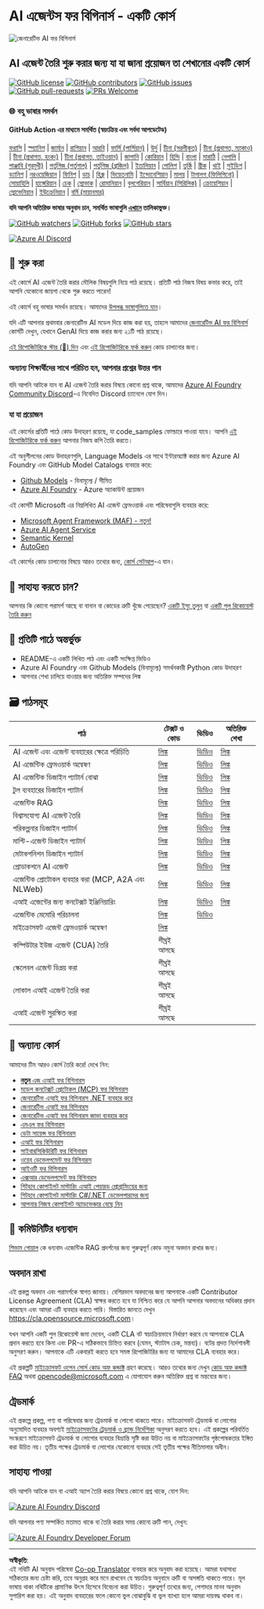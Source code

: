 <!--
CO_OP_TRANSLATOR_METADATA:
{
  "original_hash": "fbe8e2c7026d42ed06780dce1b06fd61",
  "translation_date": "2025-10-03T14:25:19+00:00",
  "source_file": "README.md",
  "language_code": "bn"
}
-->
# AI এজেন্টস ফর বিগিনার্স - একটি কোর্স

![জেনারেটিভ AI ফর বিগিনার্স](../../translated_images/repo-thumbnailv2.06f4a48036fde647f6ba4eb19f5651babe59bb30e972748afb349e47725d7601.bn.png)

## AI এজেন্ট তৈরি শুরু করার জন্য যা যা জানা প্রয়োজন তা শেখানোর একটি কোর্স

[![GitHub license](https://img.shields.io/github/license/microsoft/ai-agents-for-beginners.svg)](https://github.com/microsoft/ai-agents-for-beginners/blob/master/LICENSE?WT.mc_id=academic-105485-koreyst)
[![GitHub contributors](https://img.shields.io/github/contributors/microsoft/ai-agents-for-beginners.svg)](https://GitHub.com/microsoft/ai-agents-for-beginners/graphs/contributors/?WT.mc_id=academic-105485-koreyst)
[![GitHub issues](https://img.shields.io/github/issues/microsoft/ai-agents-for-beginners.svg)](https://GitHub.com/microsoft/ai-agents-for-beginners/issues/?WT.mc_id=academic-105485-koreyst)
[![GitHub pull-requests](https://img.shields.io/github/issues-pr/microsoft/ai-agents-for-beginners.svg)](https://GitHub.com/microsoft/ai-agents-for-beginners/pulls/?WT.mc_id=academic-105485-koreyst)
[![PRs Welcome](https://img.shields.io/badge/PRs-welcome-brightgreen.svg?style=flat-square)](http://makeapullrequest.com?WT.mc_id=academic-105485-koreyst)

### 🌐 বহু ভাষার সমর্থন

#### GitHub Action এর মাধ্যমে সমর্থিত (স্বয়ংক্রিয় এবং সর্বদা আপডেটেড)

[ফরাসি](../fr/README.md) | [স্প্যানিশ](../es/README.md) | [জার্মান](../de/README.md) | [রাশিয়ান](../ru/README.md) | [আরবি](../ar/README.md) | [ফার্সি (পার্সিয়ান)](../fa/README.md) | [উর্দু](../ur/README.md) | [চীনা (সরলীকৃত)](../zh/README.md) | [চীনা (প্রথাগত, ম্যাকাও)](../mo/README.md) | [চীনা (প্রথাগত, হংকং)](../hk/README.md) | [চীনা (প্রথাগত, তাইওয়ান)](../tw/README.md) | [জাপানি](../ja/README.md) | [কোরিয়ান](../ko/README.md) | [হিন্দি](../hi/README.md) | [বাংলা](./README.md) | [মারাঠি](../mr/README.md) | [নেপালি](../ne/README.md) | [পাঞ্জাবি (গুরমুখী)](../pa/README.md) | [পর্তুগিজ (পর্তুগাল)](../pt/README.md) | [পর্তুগিজ (ব্রাজিল)](../br/README.md) | [ইতালিয়ান](../it/README.md) | [পোলিশ](../pl/README.md) | [তুর্কি](../tr/README.md) | [গ্রীক](../el/README.md) | [থাই](../th/README.md) | [সুইডিশ](../sv/README.md) | [ড্যানিশ](../da/README.md) | [নরওয়েজিয়ান](../no/README.md) | [ফিনিশ](../fi/README.md) | [ডাচ](../nl/README.md) | [হিব্রু](../he/README.md) | [ভিয়েতনামি](../vi/README.md) | [ইন্দোনেশিয়ান](../id/README.md) | [মালয়](../ms/README.md) | [টাগালগ (ফিলিপিনো)](../tl/README.md) | [সোয়াহিলি](../sw/README.md) | [হাঙ্গেরিয়ান](../hu/README.md) | [চেক](../cs/README.md) | [স্লোভাক](../sk/README.md) | [রোমানিয়ান](../ro/README.md) | [বুলগেরিয়ান](../bg/README.md) | [সার্বিয়ান (সিরিলিক)](../sr/README.md) | [ক্রোয়েশিয়ান](../hr/README.md) | [স্লোভেনিয়ান](../sl/README.md) | [ইউক্রেনিয়ান](../uk/README.md) | [বর্মি (মায়ানমার)](../my/README.md)

**যদি আপনি অতিরিক্ত ভাষার অনুবাদ চান, সমর্থিত ভাষাগুলি [এখানে](https://github.com/Azure/co-op-translator/blob/main/getting_started/supported-languages.md) তালিকাভুক্ত।**

[![GitHub watchers](https://img.shields.io/github/watchers/microsoft/ai-agents-for-beginners.svg?style=social&label=Watch)](https://GitHub.com/microsoft/ai-agents-for-beginners/watchers/?WT.mc_id=academic-105485-koreyst)
[![GitHub forks](https://img.shields.io/github/forks/microsoft/ai-agents-for-beginners.svg?style=social&label=Fork)](https://GitHub.com/microsoft/ai-agents-for-beginners/network/?WT.mc_id=academic-105485-koreyst)
[![GitHub stars](https://img.shields.io/github/stars/microsoft/ai-agents-for-beginners.svg?style=social&label=Star)](https://GitHub.com/microsoft/ai-agents-for-beginners/stargazers/?WT.mc_id=academic-105485-koreyst)

[![Azure AI Discord](https://dcbadge.limes.pink/api/server/kzRShWzttr)](https://discord.gg/kzRShWzttr)


## 🌱 শুরু করা

এই কোর্সে AI এজেন্ট তৈরি করার মৌলিক বিষয়গুলি নিয়ে পাঠ রয়েছে। প্রতিটি পাঠ নিজস্ব বিষয় কভার করে, তাই আপনি যেকোনো জায়গা থেকে শুরু করতে পারেন!

এই কোর্সে বহু ভাষার সমর্থন রয়েছে। আমাদের [উপলব্ধ ভাষাগুলিতে যান](../..)। 

যদি এটি আপনার প্রথমবার জেনারেটিভ AI মডেল দিয়ে কাজ করা হয়, তাহলে আমাদের [জেনারেটিভ AI ফর বিগিনার্স](https://aka.ms/genai-beginners) কোর্সটি দেখুন, যেখানে GenAI দিয়ে কাজ করার জন্য ২১টি পাঠ রয়েছে।

[এই রিপোজিটরিকে স্টার (🌟) দিন](https://docs.github.com/en/get-started/exploring-projects-on-github/saving-repositories-with-stars?WT.mc_id=academic-105485-koreyst) এবং [এই রিপোজিটরিকে ফর্ক করুন](https://github.com/microsoft/ai-agents-for-beginners/fork) কোড চালানোর জন্য।

### অন্যান্য শিক্ষার্থীদের সাথে পরিচিত হন, আপনার প্রশ্নের উত্তর পান

যদি আপনি আটকে যান বা AI এজেন্ট তৈরি করার বিষয়ে কোনো প্রশ্ন থাকে, আমাদের [Azure AI Foundry Community Discord](https://aka.ms/ai-agents/discord)-এ নিবেদিত Discord চ্যানেলে যোগ দিন।

### যা যা প্রয়োজন

এই কোর্সের প্রতিটি পাঠে কোড উদাহরণ রয়েছে, যা code_samples ফোল্ডারে পাওয়া যাবে। আপনি [এই রিপোজিটরিকে ফর্ক করুন](https://github.com/microsoft/ai-agents-for-beginners/fork) আপনার নিজস্ব কপি তৈরি করতে।  

এই অনুশীলনের কোড উদাহরণগুলি, Language Models এর সাথে ইন্টারঅ্যাক্ট করার জন্য Azure AI Foundry এবং GitHub Model Catalogs ব্যবহার করে:

- [Github Models](https://aka.ms/ai-agents-beginners/github-models) - বিনামূল্যে / সীমিত
- [Azure AI Foundry](https://aka.ms/ai-agents-beginners/ai-foundry) - Azure অ্যাকাউন্ট প্রয়োজন

এই কোর্সটি Microsoft এর নিম্নলিখিত AI এজেন্ট ফ্রেমওয়ার্ক এবং পরিষেবাগুলি ব্যবহার করে:

- [Microsoft Agent Framework (MAF) - নতুন!](https://aka.ms/ai-agents-beginners/agent-framewrok)
- [Azure AI Agent Service](https://aka.ms/ai-agents-beginners/ai-agent-service)
- [Semantic Kernel](https://aka.ms/ai-agents-beginners/semantic-kernel)
- [AutoGen](https://aka.ms/ai-agents/autogen)


এই কোর্সের কোড চালানোর বিষয়ে আরও তথ্যের জন্য, [কোর্স সেটআপ](./00-course-setup/README.md)-এ যান।

## 🙏 সাহায্য করতে চান?

আপনার কি কোনো পরামর্শ আছে বা বানান বা কোডের ত্রুটি খুঁজে পেয়েছেন? [একটি ইস্যু তুলুন](https://github.com/microsoft/ai-agents-for-beginners/issues?WT.mc_id=academic-105485-koreyst) বা [একটি পুল রিকোয়েস্ট তৈরি করুন](https://github.com/microsoft/ai-agents-for-beginners/pulls?WT.mc_id=academic-105485-koreyst)



## 📂 প্রতিটি পাঠে অন্তর্ভুক্ত

- README-এ একটি লিখিত পাঠ এবং একটি সংক্ষিপ্ত ভিডিও
- Azure AI Foundry এবং Github Models (বিনামূল্যে) সমর্থনকারী Python কোড উদাহরণ
- আপনার শেখা চালিয়ে যাওয়ার জন্য অতিরিক্ত সম্পদের লিঙ্ক


## 🗃️ পাঠসমূহ

| **পাঠ**                                     | **টেক্সট ও কোড**                                  | **ভিডিও**                                                  | **অতিরিক্ত শেখা**                                                                     |
|----------------------------------------------|----------------------------------------------------|------------------------------------------------------------|----------------------------------------------------------------------------------------|
| AI এজেন্ট এবং এজেন্ট ব্যবহারের ক্ষেত্রে পরিচিতি | [লিঙ্ক](./01-intro-to-ai-agents/README.md)         | [ভিডিও](https://youtu.be/3zgm60bXmQk?si=z8QygFvYQv-9WtO1)  | [লিঙ্ক](https://aka.ms/ai-agents-beginners/collection?WT.mc_id=academic-105485-koreyst) |
| AI এজেন্টিক ফ্রেমওয়ার্ক অন্বেষণ              | [লিঙ্ক](./02-explore-agentic-frameworks/README.md) | [ভিডিও](https://youtu.be/ODwF-EZo_O8?si=Vawth4hzVaHv-u0H)  | [লিঙ্ক](https://aka.ms/ai-agents-beginners/collection?WT.mc_id=academic-105485-koreyst) |
| AI এজেন্টিক ডিজাইন প্যাটার্ন বোঝা             | [লিঙ্ক](./03-agentic-design-patterns/README.md)    | [ভিডিও](https://youtu.be/m9lM8qqoOEA?si=BIzHwzstTPL8o9GF)  | [লিঙ্ক](https://aka.ms/ai-agents-beginners/collection?WT.mc_id=academic-105485-koreyst) |
| টুল ব্যবহারের ডিজাইন প্যাটার্ন                | [লিঙ্ক](./04-tool-use/README.md)                   | [ভিডিও](https://youtu.be/vieRiPRx-gI?si=2z6O2Xu2cu_Jz46N)  | [লিঙ্ক](https://aka.ms/ai-agents-beginners/collection?WT.mc_id=academic-105485-koreyst) |
| এজেন্টিক RAG                                 | [লিঙ্ক](./05-agentic-rag/README.md)                | [ভিডিও](https://youtu.be/WcjAARvdL7I?si=gKPWsQpKiIlDH9A3)  | [লিঙ্ক](https://aka.ms/ai-agents-beginners/collection?WT.mc_id=academic-105485-koreyst) |
| বিশ্বাসযোগ্য AI এজেন্ট তৈরি                  | [লিঙ্ক](./06-building-trustworthy-agents/README.md)| [ভিডিও](https://youtu.be/iZKkMEGBCUQ?si=jZjpiMnGFOE9L8OK ) | [লিঙ্ক](https://aka.ms/ai-agents-beginners/collection?WT.mc_id=academic-105485-koreyst) |
| পরিকল্পনার ডিজাইন প্যাটার্ন                   | [লিঙ্ক](./07-planning-design/README.md)            | [ভিডিও](https://youtu.be/kPfJ2BrBCMY?si=6SC_iv_E5-mzucnC)  | [লিঙ্ক](https://aka.ms/ai-agents-beginners/collection?WT.mc_id=academic-105485-koreyst) |
| মাল্টি-এজেন্ট ডিজাইন প্যাটার্ন               | [লিঙ্ক](./08-multi-agent/README.md)                | [ভিডিও](https://youtu.be/V6HpE9hZEx0?si=rMgDhEu7wXo2uo6g)  | [লিঙ্ক](https://aka.ms/ai-agents-beginners/collection?WT.mc_id=academic-105485-koreyst) |
| মেটাকগনিশন ডিজাইন প্যাটার্ন                  | [লিঙ্ক](./09-metacognition/README.md)              | [ভিডিও](https://youtu.be/His9R6gw6Ec?si=8gck6vvdSNCt6OcF)  | [লিঙ্ক](https://aka.ms/ai-agents-beginners/collection?WT.mc_id=academic-105485-koreyst) |
| প্রোডাকশনে AI এজেন্ট                        | [লিঙ্ক](./10-ai-agents-production/README.md)       | [ভিডিও](https://youtu.be/l4TP6IyJxmQ?si=31dnhexRo6yLRJDl)  | [লিঙ্ক](https://aka.ms/ai-agents-beginners/collection?WT.mc_id=academic-105485-koreyst) |
| এজেন্টিক প্রোটোকল ব্যবহার করা (MCP, A2A এবং NLWeb) | [লিঙ্ক](./11-agentic-protocols/README.md)           | [ভিডিও](https://youtu.be/X-Dh9R3Opn8)                                 | [লিঙ্ক](https://aka.ms/ai-agents-beginners/collection?WT.mc_id=academic-105485-koreyst) |
| এআই এজেন্টের জন্য কনটেক্সট ইঞ্জিনিয়ারিং            | [লিঙ্ক](./12-context-engineering/README.md)         | [ভিডিও](https://youtu.be/F5zqRV7gEag)                                 | [লিঙ্ক](https://aka.ms/ai-agents-beginners/collection?WT.mc_id=academic-105485-koreyst) |
| এজেন্টিক মেমোরি পরিচালনা                      | [লিঙ্ক](./13-agent-memory/README.md)     |      [ভিডিও](https://youtu.be/QrYbHesIxpw?si=vZkVwKrQ4ieCcIPx)                                                      |                                                                                        |
| মাইক্রোসফট এজেন্ট ফ্রেমওয়ার্ক অন্বেষণ                         | [লিঙ্ক](./14-microsoft-agent-framework/README.md)                            |                                                            |                                                                                        |
| কম্পিউটার ইউজ এজেন্ট (CUA) তৈরি           | শীঘ্রই আসছে                            |                                                            |                                                                                        |
| স্কেলেবল এজেন্ট ডিপ্লয় করা                    | শীঘ্রই আসছে                            |                                                            |                                                                                        |
| লোকাল এআই এজেন্ট তৈরি করা                     | শীঘ্রই আসছে                               |                                                            |                                                                                        |
| এআই এজেন্ট সুরক্ষিত করা                           | শীঘ্রই আসছে                               |                                                            |                                                                                        |

## 🎒 অন্যান্য কোর্স

আমাদের টিম আরও কোর্স তৈরি করে! দেখে নিন:

- [**নতুন** এজ এআই ফর বিগিনারস](https://github.com/microsoft/edgeai-for-beginners?WT.mc_id=academic-105485-koreyst)
- [মডেল কনটেক্সট প্রোটোকল (MCP) ফর বিগিনারস](https://github.com/microsoft/mcp-for-beginners?WT.mc_id=academic-105485-koreyst)
- [জেনারেটিভ এআই ফর বিগিনারস .NET ব্যবহার করে](https://github.com/microsoft/Generative-AI-for-beginners-dotnet?WT.mc_id=academic-105485-koreyst)
- [জেনারেটিভ এআই ফর বিগিনারস](https://github.com/microsoft/generative-ai-for-beginners?WT.mc_id=academic-105485-koreyst)
- [জেনারেটিভ এআই ফর বিগিনারস জাভা ব্যবহার করে](https://github.com/microsoft/generative-ai-for-beginners-java?WT.mc_id=academic-105485-koreyst)
- [এমএল ফর বিগিনারস](https://aka.ms/ml-beginners?WT.mc_id=academic-105485-koreyst)
- [ডেটা সায়েন্স ফর বিগিনারস](https://aka.ms/datascience-beginners?WT.mc_id=academic-105485-koreyst)
- [এআই ফর বিগিনারস](https://aka.ms/ai-beginners?WT.mc_id=academic-105485-koreyst)
- [সাইবারসিকিউরিটি ফর বিগিনারস](https://github.com/microsoft/Security-101??WT.mc_id=academic-96948-sayoung)
- [ওয়েব ডেভেলপমেন্ট ফর বিগিনারস](https://aka.ms/webdev-beginners?WT.mc_id=academic-105485-koreyst)
- [আইওটি ফর বিগিনারস](https://aka.ms/iot-beginners?WT.mc_id=academic-105485-koreyst)
- [এক্সআর ডেভেলপমেন্ট ফর বিগিনারস](https://github.com/microsoft/xr-development-for-beginners?WT.mc_id=academic-105485-koreyst)
- [গিটহাব কোপাইলট মাস্টারিং এআই পেয়ারড প্রোগ্রামিংয়ের জন্য](https://aka.ms/GitHubCopilotAI?WT.mc_id=academic-105485-koreyst)
- [গিটহাব কোপাইলট মাস্টারিং C#/.NET ডেভেলপারদের জন্য](https://github.com/microsoft/mastering-github-copilot-for-dotnet-csharp-developers?WT.mc_id=academic-105485-koreyst)
- [আপনার নিজস্ব কোপাইলট অ্যাডভেঞ্চার বেছে নিন](https://github.com/microsoft/CopilotAdventures?WT.mc_id=academic-105485-koreyst)

## 🌟 কমিউনিটির ধন্যবাদ

[শিভাম গোয়াল](https://www.linkedin.com/in/shivam2003/) কে ধন্যবাদ এজেন্টিক RAG প্রদর্শনের জন্য গুরুত্বপূর্ণ কোড নমুনা অবদান রাখার জন্য। 

## অবদান রাখা

এই প্রকল্প অবদান এবং পরামর্শকে স্বাগত জানায়। বেশিরভাগ অবদানের জন্য আপনাকে একটি 
Contributor License Agreement (CLA) স্বাক্ষর করতে হবে যা নিশ্চিত করে যে আপনি আপনার অবদানের অধিকার প্রদান করেছেন এবং আমরা এটি ব্যবহার করতে পারি। বিস্তারিত জানতে দেখুন <https://cla.opensource.microsoft.com>।

যখন আপনি একটি পুল রিকোয়েস্ট জমা দেবেন, একটি CLA বট স্বয়ংক্রিয়ভাবে নির্ধারণ করবে যে আপনাকে CLA প্রদান করতে হবে কিনা এবং PR-এ সঠিকভাবে চিহ্নিত করবে (যেমন, স্ট্যাটাস চেক, মন্তব্য)। বটের প্রদত্ত নির্দেশাবলী অনুসরণ করুন। আপনাকে এটি একবারই করতে হবে সমস্ত রিপোজিটরির জন্য যা আমাদের CLA ব্যবহার করে।

এই প্রকল্পটি [মাইক্রোসফট ওপেন সোর্স কোড অফ কন্ডাক্ট](https://opensource.microsoft.com/codeofconduct/) গ্রহণ করেছে।
আরও তথ্যের জন্য দেখুন [কোড অফ কন্ডাক্ট FAQ](https://opensource.microsoft.com/codeofconduct/faq/) অথবা 
[opencode@microsoft.com](mailto:opencode@microsoft.com) এ যোগাযোগ করুন অতিরিক্ত প্রশ্ন বা মন্তব্যের জন্য।

## ট্রেডমার্ক

এই প্রকল্পে প্রকল্প, পণ্য বা পরিষেবার জন্য ট্রেডমার্ক বা লোগো থাকতে পারে। মাইক্রোসফট ট্রেডমার্ক বা লোগোর অনুমোদিত ব্যবহার অবশ্যই [মাইক্রোসফটের ট্রেডমার্ক ও ব্র্যান্ড নির্দেশিকা](https://www.microsoft.com/legal/intellectualproperty/trademarks/usage/general) অনুসরণ করতে হবে।
এই প্রকল্পের পরিবর্তিত সংস্করণে মাইক্রোসফট ট্রেডমার্ক বা লোগোর ব্যবহার বিভ্রান্তি সৃষ্টি করা উচিত নয় বা মাইক্রোসফটের পৃষ্ঠপোষকতার ইঙ্গিত করা উচিত নয়।
তৃতীয় পক্ষের ট্রেডমার্ক বা লোগোর যেকোনো ব্যবহার সেই তৃতীয় পক্ষের নীতিমালার অধীন।

## সাহায্য পাওয়া

যদি আপনি আটকে যান বা এআই অ্যাপ তৈরি করার বিষয়ে কোনো প্রশ্ন থাকে, যোগ দিন:

[![Azure AI Foundry Discord](https://img.shields.io/badge/Discord-Azure_AI_Foundry_Community_Discord-blue?style=for-the-badge&logo=discord&color=5865f2&logoColor=fff)](https://aka.ms/foundry/discord)

যদি আপনার পণ্য সম্পর্কিত মতামত থাকে বা তৈরি করার সময় কোনো ত্রুটি পান, দেখুন:

[![Azure AI Foundry Developer Forum](https://img.shields.io/badge/GitHub-Azure_AI_Foundry_Developer_Forum-blue?style=for-the-badge&logo=github&color=000000&logoColor=fff)](https://aka.ms/foundry/forum)

---

**অস্বীকৃতি**:  
এই নথিটি AI অনুবাদ পরিষেবা [Co-op Translator](https://github.com/Azure/co-op-translator) ব্যবহার করে অনুবাদ করা হয়েছে। আমরা যথাসাধ্য সঠিকতার জন্য চেষ্টা করি, তবে অনুগ্রহ করে মনে রাখবেন যে স্বয়ংক্রিয় অনুবাদে ত্রুটি বা অসঙ্গতি থাকতে পারে। মূল ভাষায় থাকা নথিটিকে প্রামাণিক উৎস হিসেবে বিবেচনা করা উচিত। গুরুত্বপূর্ণ তথ্যের জন্য, পেশাদার মানব অনুবাদ সুপারিশ করা হয়। এই অনুবাদ ব্যবহারের ফলে কোনো ভুল বোঝাবুঝি বা ভুল ব্যাখ্যা হলে আমরা দায়বদ্ধ থাকব না।